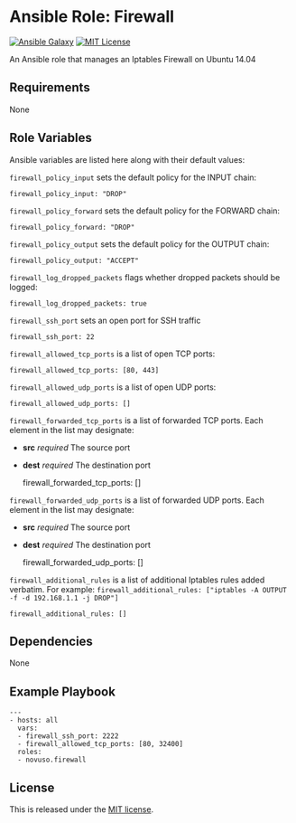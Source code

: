 # Ansible Role: Firewall

[![Ansible Galaxy](http://img.shields.io/badge/galaxy-novuso.firewall-000000.svg)](https://galaxy.ansible.com/list#/roles/3815)
[![MIT License](http://img.shields.io/badge/license-MIT-003399.svg)](http://opensource.org/licenses/MIT)

An Ansible role that manages an Iptables Firewall on Ubuntu 14.04

## Requirements

None

## Role Variables

Ansible variables are listed here along with their default values:

`firewall_policy_input` sets the default policy for the INPUT chain:

    firewall_policy_input: "DROP"

`firewall_policy_forward` sets the default policy for the FORWARD chain:

    firewall_policy_forward: "DROP"

`firewall_policy_output` sets the default policy for the OUTPUT chain:

    firewall_policy_output: "ACCEPT"

`firewall_log_dropped_packets` flags whether dropped packets should be logged:

    firewall_log_dropped_packets: true

`firewall_ssh_port` sets an open port for SSH traffic

    firewall_ssh_port: 22

`firewall_allowed_tcp_ports` is a list of open TCP ports:

    firewall_allowed_tcp_ports: [80, 443]

`firewall_allowed_udp_ports` is a list of open UDP ports:

    firewall_allowed_udp_ports: []

`firewall_forwarded_tcp_ports` is a list of forwarded TCP ports. Each element
in the list may designate:

* **src** *required* The source port
* **dest** *required* The destination port

    firewall_forwarded_tcp_ports: []

`firewall_forwarded_udp_ports` is a list of forwarded UDP ports. Each element
in the list may designate:

* **src** *required* The source port
* **dest** *required* The destination port

    firewall_forwarded_udp_ports: []

`firewall_additional_rules` is a list of additional Iptables rules added
verbatim. For example: `firewall_additional_rules: ["iptables -A OUTPUT -f -d 192.168.1.1 -j DROP"]`

    firewall_additional_rules: []

## Dependencies

None

## Example Playbook

    ---
    - hosts: all
      vars:
      - firewall_ssh_port: 2222
      - firewall_allowed_tcp_ports: [80, 32400]
      roles:
      - novuso.firewall

## License

This is released under the [MIT license](http://opensource.org/licenses/MIT).
